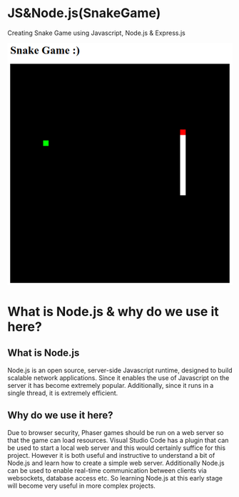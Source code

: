 # JS&Node.js(SnakeGame)
Creating Snake Game using Javascript, Node.js &amp; Express.js

![](image/2021-07-16_22-03.png)

# What is Node.js & why do we use it here?

## What is Node.js

Node.js is an open source, server-side Javascript runtime, designed to build scalable network applications. Since it enables the use of Javascript on the server it has become extremely popular. Additionally, since it runs in a single thread, it is extremely efficient.



## Why do we use it here?

Due to browser security, Phaser games should be run on a web server so that the game can load resources. Visual Studio Code has a plugin that can be used to start a local web server and this would certainly suffice for this project. However it is both useful and instructive to understand a bit of Node.js and learn how to create a simple web server. Additionally Node.js can be used to enable real-time communication between clients via websockets, database access etc. So learning Node.js at this early stage will become very useful in more complex projects.
